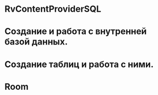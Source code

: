 # RvContentProviderSQL
# Создание и работа с внутренней базой данных. 
# Создание таблиц и работа с ними. 
# Room
